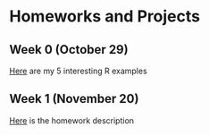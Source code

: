 # Homeworks and Projects

## Week 0 (October 29)

[Here](files/example_homework_0.html) are my 5 interesting R examples

## Week 1 (November 20)

[Here](files/HW1/IE582_Fall20_Homework1.pdf) is the homework description
